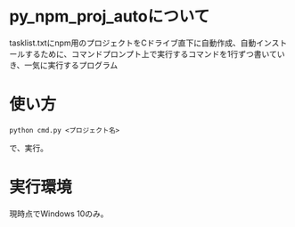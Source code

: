 # py_npm_proj_autoについて
tasklist.txtにnpm用のプロジェクトをCドライブ直下に自動作成、自動インストールするために、コマンドプロンプト上で実行するコマンドを1行ずつ書いていき、一気に実行するプログラム

# 使い方
```dos
python cmd.py <プロジェクト名>
```
で、実行。

# 実行環境
現時点でWindows 10のみ。


